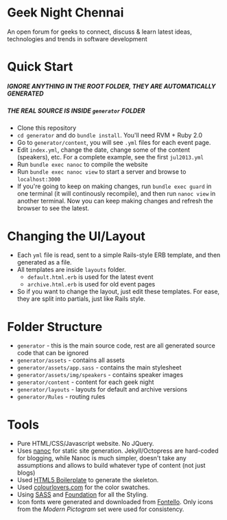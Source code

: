 # Geek Night Chennai

An open forum for geeks to connect, discuss &amp; learn latest ideas, technologies and trends in software development

# Quick Start

##### IGNORE ANYTHING IN THE ROOT FOLDER, THEY ARE AUTOMATICALLY GENERATED
##### THE REAL SOURCE IS INSIDE `generator` FOLDER

* Clone this repository
* `cd generator` and do `bundle install`. You'll need RVM + Ruby 2.0
* Go to `generator/content`, you will see `.yml` files for each event page.
* Edit `index.yml`, change the date, change some of the content (speakers), etc. For a complete example, see the first `jul2013.yml`
* Run `bundle exec nanoc` to compile the website
* Run `bundle exec nanoc view` to start a server and browse to `localhost:3000`
* If you're going to keep on making changes, run `bundle exec guard` in one terminal (it will continously recompile), and then run `nanoc view` in another terminal. Now you can keep making changes and refresh the browser to see the latest.

# Changing the UI/Layout

* Each `yml` file is read, sent to a simple Rails-style ERB template, and then generated as a file.
* All templates are inside `layouts` folder.
  * `default.html.erb` is used for the latest event
  * `archive.html.erb` is used for old event pages
* So if you want to change the layout, just edit these templates. For ease, they are split into partials, just like Rails style.

# Folder Structure

* `generator` - this is the main source code, rest are all generated source code that can be ignored
* `generator/assets` - contains all assets
* `generator/assets/app.sass` - contains the main stylesheet
* `generator/assets/img/speakers` - contains speaker images
* `generator/content` - content for each geek night
* `generator/layouts` - layouts for default and archive versions
* `generator/Rules` - routing rules

# Tools

* Pure HTML/CSS/Javascript website. No JQuery.
* Uses [nanoc](//nanoc.ws) for static site generation. Jekyll/Octopress are hard-coded for blogging, while Nanoc is much simpler, doesn't take any assumptions and allows to build whatever type of content (not just blogs)
* Used [HTML5 Boilerplate](//html5boilerplate.com) to generate the skeleton.
* Used [colourlovers.com](//colourlovers.com) for the color swatches.
* Using [SASS](//sass-lang.com) and [Foundation](//foundation.zurb.com) for all the Styling.
* Icon fonts were generated and downloaded from [Fontello](//fontello.com). Only icons from the *Modern Pictogram* set were used for consistency.
